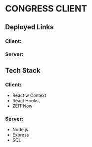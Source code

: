 # CONGRESS CLIENT

## Deployed Links

### Client:

### Server:

## Tech Stack

### Client:

- React w Context
- React Hooks
- ZEIT Now

### Server:

- Node.js
- Express
- SQL
